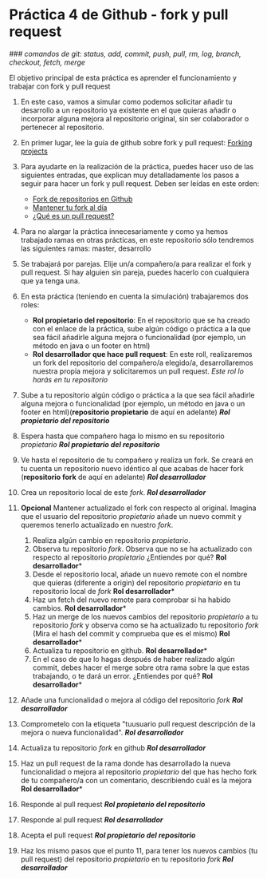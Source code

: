 # Práctica 4 de Github - fork y pull request
*### comandos de git: status, add, commit, push, pull, rm, log, branch, checkout, fetch, merge*

El objetivo principal de esta práctica es aprender el funcionamiento y trabajar con fork y pull request

1. En este caso, vamos a simular como podemos solicitar añadir tu desarrollo a un repositorio ya existente en el que quieras añadir o incorporar alguna mejora al repositorio original, sin ser colaborador o pertenecer al repositorio.
   
2. En primer lugar, lee la guía de github sobre fork y pull request: [Forking projects](https://guides.github.com/activities/forking/)
   
3. Para ayudarte en la realización de la práctica, puedes hacer uso de las siguientes entradas, que explican muy detalladamente los pasos a seguir para hacer un fork y pull request. Deben ser leídas en este orden:
    - [Fork de repositorios en Github](http://aprendegit.com/fork-de-repositorios-para-que-sirve/)
    - [Mantener tu fork al día](http://aprendegit.com/mantener-tu-fork-al-dia/)
    - [¿Qué es un pull request?](http://aprendegit.com/que-es-un-pull-request/)
     
   
4. Para no alargar la práctica innecesariamente y como ya hemos trabajado ramas en otras prácticas, en este repositorio sólo tendremos las siguientes ramas: master, desarrollo
   
5. Se trabajará por parejas. Elije un/a compañero/a para realizar el fork y pull request. Si hay alguien sin pareja, puedes hacerlo con cualquiera que ya tenga una.
   
6. En esta práctica (teniendo en cuenta la simulación) trabajaremos dos roles:
   - **Rol propietario del repositorio**: En el repositorio que se ha creado con el enlace de la práctica, sube algún código o práctica a la que sea fácil añadirle alguna mejora o funcionalidad (por ejemplo, un método en java o un footer en html)
   - **Rol desarrollador que hace pull request**: En este roll, realizaremos un fork del repositorio del compañero/a elegido/a, desarrollaremos nuestra propia mejora y solicitaremos un pull request. *Este rol lo harás en tu repositorio*

7. Sube a tu repositorio algún código o práctica a la que sea fácil añadirle alguna mejora o funcionalidad (por ejemplo, un método en java o un footer en html)(**repositorio propietario** de aquí en adelante)  ***Rol propietario del repositorio***
   
8. Espera hasta que compañero haga lo mismo en su repositorio *propietario* ***Rol propietario del repositorio***
   
9. Ve hasta el repositorio de tu compañero y realiza un fork. Se creará en tu cuenta un repositorio nuevo idéntico al que acabas de hacer fork (**repositorio fork** de aquí en adelante) ***Rol desarrollador***
    
10. Crea un repositorio local de este *fork*. ***Rol desarrollador*** 

11. **Opcional** Mantener actualizado el fork con respecto al original. Imagina que el usuario del repositorio *propietario* añade un nuevo commit y queremos tenerlo actualizado en nuestro *fork*.
    
    1. Realiza algún cambio en repositorio *propietario*.
    2. Observa tu repositorio *fork*. Observa que no se ha actualizado con respecto al repositorio *propietario* ¿Entiendes por qué? **Rol desarrollador***
    3. Desde el repositorio local, añade un nuevo remote con el nombre que quieras (diferente a origin) del repositorio *propietario* en tu repositorio local de *fork* **Rol desarrollador***
    4. Haz un fetch del nuevo remote para comprobar si ha habido cambios. **Rol desarrollador***
    5. Haz un merge de los nuevos cambios del repositorio *propietario* a tu repositorio *fork* y observa como se ha actualizado tu repositorio *fork* (Mira el hash del commit y comprueba que es el mismo) **Rol desarrollador***
    6. Actualiza tu repositorio en github. **Rol desarrollador***
    7. En el caso de que lo hagas después de haber realizado algún commit, debes hacer el merge sobre otra rama sobre la que estas trabajando, o te dará un error. ¿Entiendes por qué? **Rol desarrollador***

12. Añade una funcionalidad o mejora al código del repositorio *fork* ***Rol desarrollador***
    
13. Comprometelo con la etiqueta "tuusuario pull request descripción de la mejora o nueva funcionalidad". ***Rol desarrollador***

14. Actualiza tu repositorio *fork* en github ***Rol desarrollador***
15. Haz un pull request de la rama donde has desarrollado la nueva funcionalidad o mejora al repositorio *propietario* del que has hecho fork de tu compañero/a con un comentario, describiendo cuál es la mejora **Rol desarrollador***
    
16. Responde al pull request ***Rol propietario del repositorio***
    
17. Responde al pull request ***Rol desarrollador***
    
18. Acepta el pull request ***Rol propietario del repositorio***
    
19. Haz los mismo pasos que el punto 11, para tener los nuevos cambios (tu pull request) del repositorio *propietario* en tu repositorio *fork* ***Rol desarrollador***